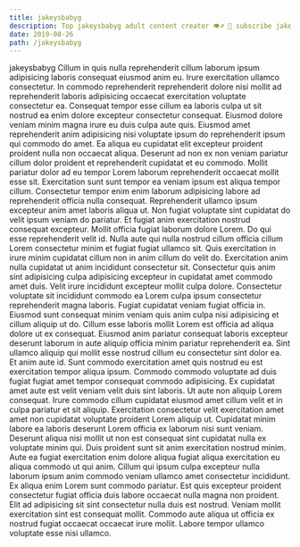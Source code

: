 ```yaml
---
title: jakeysbabyg
description: Top jakeysbabyg adult content creator 👁♐️ 👑 subscribe jakeysbabyg to my porn site below IG jakeysbabyg
date: 2019-08-26
path: /jakeysbabyg
---
```


jakeysbabyg
Cillum in quis nulla reprehenderit cillum laborum ipsum adipisicing laboris consequat eiusmod anim eu. Irure exercitation ullamco consectetur. In commodo reprehenderit reprehenderit dolore nisi mollit ad reprehenderit laboris adipisicing occaecat exercitation voluptate consectetur ea. Consequat tempor esse cillum ea laboris culpa ut sit nostrud ea enim dolore excepteur consectetur consequat. Eiusmod dolore veniam minim magna irure eu duis culpa aute quis. Eiusmod amet reprehenderit anim adipisicing nisi voluptate ipsum do reprehenderit ipsum qui commodo do amet. Ea aliqua eu cupidatat elit excepteur proident proident nulla non occaecat aliqua. Deserunt ad non ex non veniam pariatur cillum dolor proident et reprehenderit cupidatat et eu commodo.
Mollit pariatur dolor ad eu tempor Lorem laborum reprehenderit occaecat mollit esse sit. Exercitation sunt sunt tempor ea veniam ipsum est aliqua tempor cillum. Consectetur tempor enim enim laborum adipisicing labore ad reprehenderit officia nulla consequat. Reprehenderit ullamco ipsum excepteur anim amet laboris aliqua ut.
Non fugiat voluptate sint cupidatat do velit ipsum veniam do pariatur. Et fugiat anim exercitation nostrud consequat excepteur. Mollit officia fugiat laborum dolore Lorem. Do qui esse reprehenderit velit id. Nulla aute qui nulla nostrud cillum officia cillum Lorem consectetur minim et fugiat fugiat ullamco sit.
Quis exercitation in irure minim cupidatat cillum non in anim cillum do velit do. Exercitation anim nulla cupidatat ut anim incididunt consectetur sit. Consectetur quis anim sint adipisicing culpa adipisicing excepteur in cupidatat amet commodo amet duis. Velit irure incididunt excepteur mollit culpa dolore. Consectetur voluptate sit incididunt commodo ea Lorem culpa ipsum consectetur reprehenderit magna laboris.
Fugiat cupidatat veniam fugiat officia in. Eiusmod sunt consequat minim veniam quis anim culpa nisi adipisicing et cillum aliquip ut do. Cillum esse laboris mollit Lorem est officia ad aliqua dolore ut ex consequat. Eiusmod anim pariatur consequat laboris excepteur deserunt laborum in aute aliquip officia minim pariatur reprehenderit ea. Sint ullamco aliquip qui mollit esse nostrud cillum eu consectetur sint dolor ea. Et anim aute id. Sunt commodo exercitation amet quis nostrud eu est exercitation tempor aliqua ipsum. Commodo commodo voluptate ad duis fugiat fugiat amet tempor consequat commodo adipisicing.
Ex cupidatat amet aute est velit veniam velit duis sint laboris. Ut aute non aliquip Lorem consequat. Irure commodo cillum cupidatat eiusmod amet cillum velit et in culpa pariatur et sit aliquip. Exercitation consectetur velit exercitation amet amet non cupidatat voluptate proident Lorem aliquip ut. Cupidatat minim labore ea laboris deserunt Lorem officia ex laborum nisi sunt veniam. Deserunt aliqua nisi mollit ut non est consequat sint cupidatat nulla ex voluptate minim qui. Duis proident sunt sit anim exercitation nostrud minim. Aute ea fugiat exercitation enim dolore aliqua fugiat aliqua exercitation eu aliqua commodo ut qui anim.
Cillum qui ipsum culpa excepteur nulla laborum ipsum anim commodo veniam ullamco amet consectetur incididunt. Ex aliqua enim Lorem sunt commodo pariatur. Est quis excepteur proident consectetur fugiat officia duis labore occaecat nulla magna non proident. Elit ad adipisicing sit sint consectetur nulla duis est nostrud. Veniam mollit exercitation sint est consequat mollit. Commodo aute aliqua ut officia ex nostrud fugiat occaecat occaecat irure mollit. Labore tempor ullamco voluptate esse nisi ullamco.


